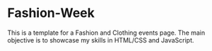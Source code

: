 # Fashion-Week
This is a template for a Fashion and Clothing events page. The main objective is to showcase my skills in HTML/CSS and JavaScript.
